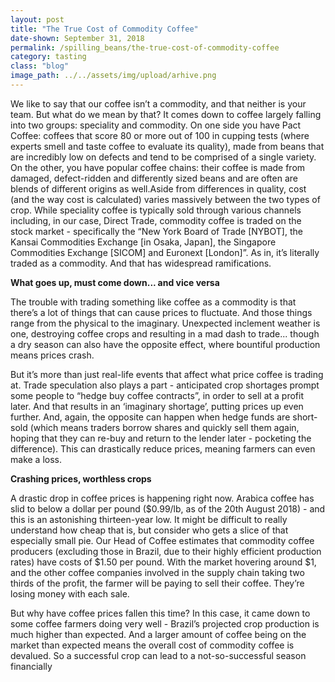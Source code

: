 ```yaml
---
layout: post
title: "The True Cost of Commodity Coffee"
date-shown: September 31, 2018
permalink: /spilling_beans/the-true-cost-of-commodity-coffee
category: tasting 
class: "blog"
image_path: ../../assets/img/upload/arhive.png
---
```


We like to say that our coffee isn’t a commodity, and that neither is your team. But what do we mean by that? It comes down to coffee largely falling into two groups: speciality and commodity. On one side you have Pact Coffee: coffees that score 80 or more out of 100 in cupping tests (where experts smell and taste coffee to evaluate its quality), made from beans that are incredibly low on defects and tend to be comprised of a single variety. On the other, you have popular coffee chains: their coffee is made from damaged, defect-ridden and differently sized beans and are often are blends of different origins as well.Aside from differences in quality, cost (and the way cost is calculated) varies massively between the two types of crop. While speciality coffee is typically sold through various channels including, in our case, Direct Trade, commodity coffee is traded on the stock market - specifically the “New York Board of Trade [NYBOT], the Kansai Commodities Exchange [in Osaka, Japan], the Singapore Commodities Exchange [SICOM] and Euronext [London]”. As in, it’s literally traded as a commodity. And that has widespread ramifications.

**What goes up, must come down... and vice versa**

The trouble with trading something like coffee as a commodity is that there’s a lot of things that can cause prices to fluctuate. And those things range from the physical to the imaginary. Unexpected inclement weather is one, destroying coffee crops and resulting in a mad dash to trade... though a dry season can also have the opposite effect, where bountiful production means prices crash.

But it’s more than just real-life events that affect what price coffee is trading at. Trade speculation also plays a part - anticipated crop shortages prompt some people to “hedge buy coffee contracts”, in order to sell at a profit later. And that results in an ‘imaginary shortage’, putting prices up even further. And, again, the opposite can happen when hedge funds are short-sold (which means traders borrow shares and quickly sell them again, hoping that they can re-buy and return to the lender later - pocketing the difference). This can drastically reduce prices, meaning farmers can even make a loss.

**Crashing prices, worthless crops**

A drastic drop in coffee prices is happening right now. Arabica coffee has slid to below a dollar per pound ($0.99/lb, as of the 20th August 2018) - and this is an astonishing thirteen-year low. It might be difficult to really understand how cheap that is, but consider who gets a slice of that especially small pie. Our Head of Coffee estimates that commodity coffee producers (excluding those in Brazil, due to their highly efficient production rates) have costs of $1.50 per pound. With the market hovering around $1, and the other coffee companies involved in the supply chain taking two thirds of the profit, the farmer will be paying to sell their coffee. They’re losing money with each sale.

But why have coffee prices fallen this time? In this case, it came down to some coffee farmers doing very well - Brazil’s projected crop production is much higher than expected. And a larger amount of coffee being on the market than expected means the overall cost of commodity coffee is devalued.  So a successful crop can lead to a not-so-successful season financially

